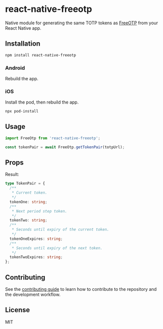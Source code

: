 # react-native-freeotp

Native module for generating the same TOTP tokens as [FreeOTP](https://freeotp.github.io/) from your React Native app.

## Installation

```sh
npm install react-native-freeotp
```

### Android

Rebuild the app.

### iOS

Install the pod, then rebuild the app.

```sh
npx pod-install
```

## Usage

```js
import FreeOtp from 'react-native-freeotp';

const tokenPair = await FreeOtp.getTokenPair(totpUrl);
```

## Props

Result:

```ts
type TokenPair = {
  /**
   * Current token.
   */
  tokenOne: string;
  /**
   * Next period step token.
   */
  tokenTwo: string;
  /**
   * Seconds until expiry of the current token.
   */
  tokenOneExpires: string;
  /**
   * Seconds until expiry of the next token.
   */
  tokenTwoExpires: string;
};
```

## Contributing

See the [contributing guide](CONTRIBUTING.md) to learn how to contribute to the repository and the development workflow.

## License

MIT
